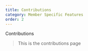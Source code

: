 ```yaml
---
title: Contributions
category: Member Specific Features
order: 2
---
```


Contributions

> This is the contributions page
